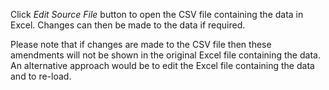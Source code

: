 Click _Edit Source File_ button to open the CSV file containing the data
in Excel. Changes can then be made to the data if required.

Please note that if changes are made to the CSV file then these
amendments will not be shown in the original Excel file containing the
data. An alternative approach would be to edit the Excel file containing
the data and to re-load.
